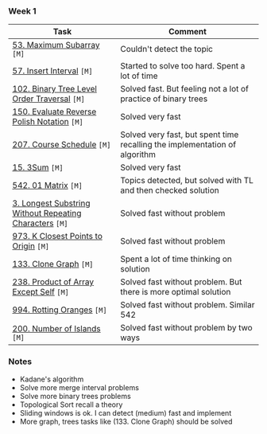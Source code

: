 ### Week 1

| Task                                                                                                                                    | Comment                                                                    |
|-----------------------------------------------------------------------------------------------------------------------------------------|----------------------------------------------------------------------------|
| [53. Maximum Subarray](https://leetcode.com/problems/maximum-subarray/description/) `[M]`                                               | Couldn't detect the topic                                                  |
| [57. Insert Interval](https://leetcode.com/problems/insert-interval/) `[M]`                                                             | Started to solve too hard. Spent a lot of time                             |
| [102. Binary Tree Level Order Traversal](https://leetcode.com/problems/binary-tree-level-order-traversal) `[M]`                         | Solved fast. But feeling not a lot of practice of binary trees             |
| [150. Evaluate Reverse Polish Notation](https://leetcode.com/problems/evaluate-reverse-polish-notation/) `[M]`                          | Solved very fast                                                           |
| [207. Course Schedule](https://leetcode.com/problems/course-schedule/) `[M]`                                                            | Solved very fast, but spent time recalling the implementation of algorithm |
| [15. 3Sum](https://leetcode.com/problems/3sum/) `[M]`                                                                                   | Solved very fast                                                           |
| [542. 01 Matrix](https://leetcode.com/problems/01-matrix/) `[M]`                                                                        | Topics detected, but solved with TL and then checked solution              |
| [3. Longest Substring Without Repeating Characters](https://leetcode.com/problems/longest-substring-without-repeating-characters) `[M]` | Solved fast without problem                                                |
| [973. K Closest Points to Origin](https://leetcode.com/problems/k-closest-points-to-origin/) `[M]`                                      | Solved fast without problem                                                |
| [133. Clone Graph](https://leetcode.com/problems/clone-graph/) `[M]`                                                                    | Spent a lot of time thinking on solution                                   |
| [238. Product of Array Except Self](https://leetcode.com/problems/product-of-array-except-self/) `[M]`                                  | Solved fast without problem. But there is more optimal solution            |
| [994. Rotting Oranges](https://leetcode.com/problems/rotting-oranges/) `[M]`                                                            | Solved fast without problem. Similar 542                                   |
| [200. Number of Islands](https://leetcode.com/problems/number-of-islands/) `[M]`                                                        | Solved fast without problem by two ways                                    |


### Notes
- Kadane's algorithm
- Solve more merge interval problems
- Solve more binary trees problems
- Topological Sort recall a theory
- Sliding windows is ok. I can detect (medium) fast and implement
- More graph, trees tasks like (133. Clone Graph) should be solved 
